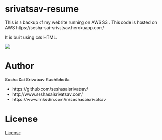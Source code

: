 # srivatsav-resume
<p>
  This is a backup of my website running on AWS S3 . This code is hosted on AWS https://sesha-sai-srivatsav.herokuapp.com/
</p>


<p>
It is built using css HTML.
</p>
  
  
<img src="https://static1.squarespace.com/static/5551ffc1e4b006bc9d6ed809/5552540de4b0e19eaeaf8c1c/555256f2e4b07366a2441107/1431459570676/html5-css3-class-brooklyn.jpg?format=500w">

<h1>Author</h1>
<p>Sesha Sai Srivatsav Kuchibhotla</p>
<ul>
  <li>https://github.com/seshasaisrivatsav/</li>
  <li>http://www.seshasaisrivatsav.com/</li>
  <li>https://www.linkedin.com/in/seshasaisrivatsav</li>
</ul>


<h1>License</h1>
<p><a href="https://github.com/seshasaisrivatsav/srivatsav-resume/blob/master/LICENSE">License</a></p>
